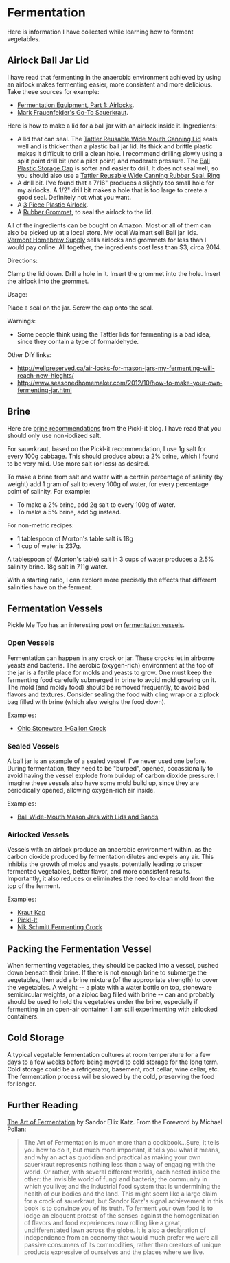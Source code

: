 # Fermentation

Here is information I have collected while learning how to ferment vegetables.

## Airlock Ball Jar Lid

I have read that fermenting in the anaerobic environment achieved by using an airlock makes fermenting easier, more consistent and more delicious.  Take these sources for example:

- [Fermentation Equipment, Part 1: Airlocks][3].
- [Mark Frauenfelder's Go-To Sauerkraut][4].

Here is how to make a lid for a ball jar with an airlock inside it.  Ingredients:

- A lid that can seal.  The [Tattler Reusable Wide Mouth Canning Lid][10] seals well and is thicker than a plastic ball jar lid.  Its thick and brittle plastic makes it difficult to drill a clean hole.  I recommend drilling slowly using a split point drill bit (not a pilot point) and moderate pressure.  The [Ball Plastic Storage Cap][9] is softer and easier to drill.  It does not seal well, so you should also use a [Tattler Reusable Wide Canning Rubber Seal. Ring](http://www.amazon.com/Tattler-Reusable-Canning-Rubber-Dishwasher/dp/B004PKGU28/)
- A drill bit.  I've found that a 7/16" produces a slightly too small hole for my airlocks.  A 1/2" drill bit makes a hole that is too large to create a good seal.  Definitely not what you want.
- A [3 Piece Plastic Airlock][11].
- A [Rubber Grommet][15], to seal the airlock to the lid.

All of the ingredients can be bought on Amazon.  Most or all of them can also be picked up at a local store.  My local Walmart sell Ball jar lids.  [Vermont Homebrew Supply][12] sells airlocks and grommets for less than I would pay online.  All together, the ingredients cost less than $3, circa 2014.

Directions:

Clamp the lid down.  Drill a hole in it.  Insert the grommet into the hole.  Insert the airlock into the grommet.

Usage:

Place a seal on the jar.  Screw the cap onto the seal.

Warnings:

- Some people think using the Tattler lids for fermenting is a bad idea, since they contain a type of formaldehyde.

Other DIY links:

- http://wellpreserved.ca/air-locks-for-mason-jars-my-fermenting-will-reach-new-hieghts/
- http://www.seasonedhomemaker.com/2012/10/how-to-make-your-own-fermenting-jar.html



## Brine

Here are [brine recommendations](http://www.pickl-it.com/blog/636/brine-recommendations/) from the Pickl-it blog.  I have read that you should only use non-iodized salt.

For sauerkraut, based on the Pickl-it recommendation, I use 1g salt for every 100g cabbage.  This should produce about a 2% brine, which I found to be very mild.  Use more salt (or less) as desired.

To make a brine from salt and water with a certain percentage of salinity (by weight) add 1 gram of salt to every 100g of water, for every percentage point of salinity.  For example:

- To make a 2% brine, add 2g salt to every 100g of water.
- To make a 5% brine, add 5g instead.

For non-metric recipes:

- 1 tablespoon of Morton's table salt is 18g
- 1 cup of water is 237g.

A tablespoon of (Morton's table) salt in 3 cups of water produces a 2.5% salinity brine.  18g salt in 711g water.  

With a starting ratio, I can explore more precisely the effects that different salinities have on the ferment.

## Fermentation Vessels

Pickle Me Too has an interesting post on [fermentation vessels](http://www.picklemetoo.com/2013/03/13/do-i-have-to-use-a-special-vessel-to-ferment-in/).

### Open Vessels

Fermentation can happen in any crock or jar.  These crocks let in airborne yeasts and bacteria.  The aerobic (oxygen-rich) environment at the top of the jar is a fertile place for molds and yeasts to grow.  One must keep the fermenting food carefully submerged in brine to avoid mold growing on it.  The mold (and moldy food) should be removed frequently, to avoid bad flavors and textures.  Consider sealing the food with cling wrap or a ziplock bag filled with brine (which also weighs the food down).

Examples:

- [Ohio Stoneware 1-Gallon Crock](http://www.amazon.com/Ohio-Stoneware-1GC-Crock-7-34/dp/B002P4PS3S/)

### Sealed Vessels

A ball jar is an example of a sealed vessel.  I've never used one before.  During fermentation, they need to be "burped", opened, occassionally to avoid having the vessel explode from buildup of carbon dioxide pressure.  I imagine these vessels also have some mold build up, since they are periodically opened, allowing oxygen-rich air inside.

Examples:

- [Ball Wide-Mouth Mason Jars with Lids and Bands](http://www.amazon.com/Ball-Wide-Mouth-Quart-Bands/dp/B005T6FBOK/)


### Airlocked Vessels

Vessels with an airlock produce an anaerobic environment within, as the carbon dioxide produced by fermentation dilutes and expels any air.  This inhibits the growth of molds and yeasts, potentially leading to crisper fermented vegetables, better flavor, and more consistent results.  Importantly, it also reduces or eliminates the need to clean mold from the top of the ferment.

Examples:

- [Kraut Kap](http://www.amazon.com/Primal-Kitchen-Kraut-Kap-Platinum/dp/B009RT4W9U/)
- [Pickl-It](http://www.pickl-it.com/)
- [Nik Schmitt Fermenting Crock](http://www.amazon.com/Schmitt-Gairtopf-German-Fermenting-Crock/dp/B00BMHZL5Y/)


## Packing the Fermentation Vessel

When fermenting vegetables, they should be packed into a vessel, pushed down beneath their brine.  If there is not enough brine to submerge the vegetables, then add a brine mixture (of the appropriate strength) to cover the vegetables.  A weight -- a plate with a water bottle on top, stoneware semicircular weights, or a ziploc bag filled with brine -- can and probably should be used to hold the vegetables under the brine, especially if fermenting in an open-air container.  I am still experimenting with airlocked containers.

## Cold Storage

A typical vegetable fermentation cultures at room temperature for a few days to a few weeks before being moved to cold storage for the long term.  Cold storage could be a refrigerator, basement, root cellar, wine cellar, etc.  The fermentation process will be slowed by the cold, preserving the food for longer.



## Further Reading

[The Art of Fermentation](http://www.amazon.com/The-Art-Fermentation-Exploration-Essential/dp/160358286X/) by Sandor Ellix Katz.  From the Foreword by Michael Pollan:

> The Art of Fermentation is much more than a cookbook...Sure, it tells you how to do it, but much more important, it tells you what it means, and why an act as quotidian and practical as making your own sauerkraut represents nothing less than a way of engaging with the world. Or rather, with several different worlds, each nested inside the other: the invisible world of fungi and bacteria; the community in which you live; and the industrial food system that is undermining the health of our bodies and the land. This might seem like a large claim for a crock of sauerkraut, but Sandor Katz's signal achievement in this book is to convince you of its truth. To ferment your own food is to lodge an eloquent protest-of the senses-against the homogenization of flavors and food experiences now rolling like a great, undifferentiated lawn across the globe. It is also a declaration of independence from an economy that would much prefer we were all passive consumers of its commodities, rather than creators of unique products expressive of ourselves and the places where we live.


[3]: http://feedmelikeyoumeanit.blogspot.com/2013/08/fermentation-equipment-part-1-airlocks.html
[4]: https://www.youtube.com/watch?v=3djrjZqcp8M
[9]: http://www.amazon.com/Ball-Wide-Mouth-Plastic-Storage-8-Count/dp/B000SSN3L2/
[10]: http://www.amazon.com/gp/product/B0055PU5DC
[11]: http://www.amazon.com/Piece-Plastic-Airlock-Sold-sets/dp/B000E60G2W/
[12]: http://www.vermonthomebrew.com/
[15]: http://www.northernbrewer.com/shop/grommet-for-lid.html
